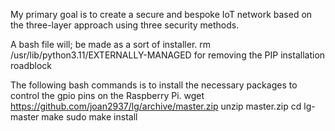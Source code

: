 My primary goal is to create a secure and bespoke IoT network based on the three-layer approach using three security methods.

A bash file will; be made as a sort of installer.
rm /usr/lib/python3.11/EXTERNALLY-MANAGED for removing the PIP installation roadblock

The following bash commands is to install the necessary packages to control the gpio pins on the Raspberry Pi.
wget https://github.com/joan2937/lg/archive/master.zip
unzip master.zip
cd lg-master
make
sudo make install


